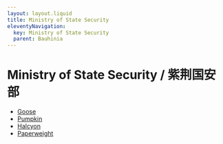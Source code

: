 ```yaml
---
layout: layout.liquid
title: Ministry of State Security
eleventyNavigation:
  key: Ministry of State Security
  parent: Bauhinia
---
```


# Ministry of State Security / 紫荆国安部

- [Goose](/characters/goose/)
- [Pumpkin](/characters/pumpkin/)
- [Halcyon](/characters/halcyon/)
- [Paperweight](/characters/paperweight/)
